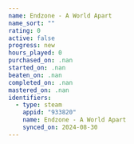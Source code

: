 ```yaml
---
name: Endzone - A World Apart
name_sort: ""
rating: 0
active: false
progress: new
hours_played: 0
purchased_on: .nan
started_on: .nan
beaten_on: .nan
completed_on: .nan
mastered_on: .nan
identifiers:
  - type: steam
    appid: "933820"
    name: Endzone - A World Apart
    synced_on: 2024-08-30
---
```

